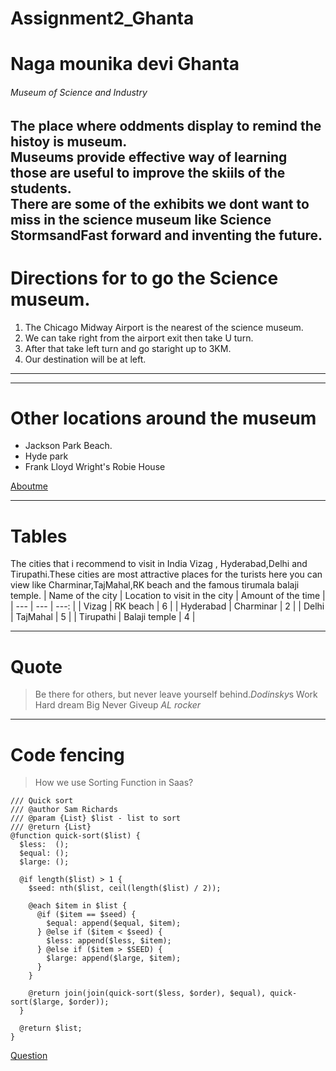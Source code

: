 # Assignment2_Ghanta
# Naga mounika devi Ghanta
###### Museum of Science and Industry
The place where oddments display to remind the histoy is museum.<br>Museums provide effective way of learning those are useful to improve the skiils of the students.<br>There are some of the exhibits we dont want to miss in the science museum like **Science Storms**and**Fast forward and inventing the future**.
---
# Directions for to go the Science museum.
1. The Chicago Midway Airport is the nearest of the science museum.
2. We can take right from the airport exit then take U turn.
3. After that take left turn and go staright up to 3KM.
4. Our destination will be at left.
---
---
# Other locations around the museum

* Jackson Park Beach.
* Hyde park
* Frank Lloyd Wright's Robie House

[Aboutme](Aboutme.md)
_ _ _
# Tables
The cities that i recommend to visit in India Vizag , Hyderabad,Delhi and Tirupathi.These cities are most attractive places for the turists here you can view like Charminar,TajMahal,RK beach and the famous tirumala balaji temple.
| Name of the city | Location to visit in the city | Amount of the time |
| --- | --- | ---: |
| Vizag | RK beach | 6 |
| Hyderabad | Charminar | 2 |
| Delhi | TajMahal | 5 |
| Tirupathi | Balaji temple | 4 |
***
# Quote
> Be there for others, but never leave yourself behind.*Dodinsky*s
> Work Hard dream Big Never Giveup *AL rocker*
 ---
# Code fencing
> How we use Sorting Function in Saas?

```
/// Quick sort
/// @author Sam Richards
/// @param {List} $list - list to sort
/// @return {List}
@function quick-sort($list) {
  $less:  ();
  $equal: ();
  $large: ();

  @if length($list) > 1 {
    $seed: nth($list, ceil(length($list) / 2));

    @each $item in $list {
      @if ($item == $seed) {
        $equal: append($equal, $item);
      } @else if ($item < $seed) {
        $less: append($less, $item);
      } @else if ($item > $SEED) {
        $large: append($large, $item);
      }
    }

    @return join(join(quick-sort($less, $order), $equal), quick-sort($large, $order));
  }

  @return $list;
}
```
[Question](https://css-tricks.com/snippets/sass/sorting-function/)